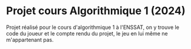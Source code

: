# Projet cours Algorithmique 1 (2024)

Projet réalisé pour le cours d'algorithmique 1 à l'ENSSAT, on y trouve le code du joueur et le compte rendu du projet, le jeu en lui même ne m'appartenant pas.
